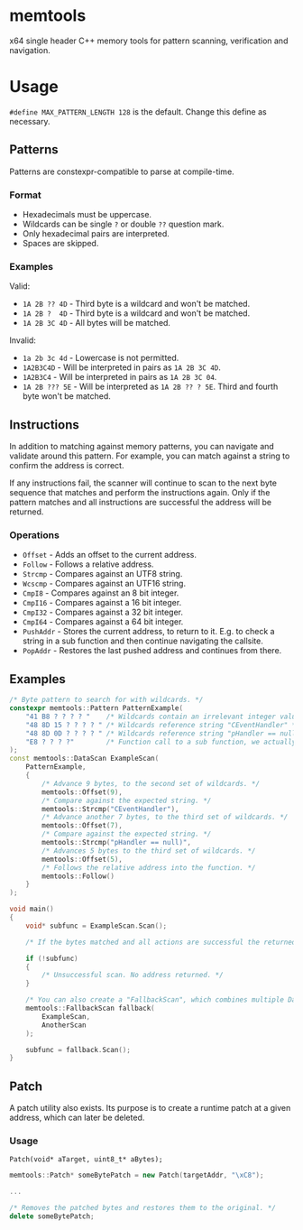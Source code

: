 # memtools
x64 single header C++ memory tools for pattern scanning, verification and navigation.

# Usage
`#define MAX_PATTERN_LENGTH 128` is the default. Change this define as necessary.

## Patterns
Patterns are constexpr-compatible to parse at compile-time.

### Format
- Hexadecimals must be uppercase.
- Wildcards can be single `?` or double `??` question mark.
- Only hexadecimal pairs are interpreted.
- Spaces are skipped.

### Examples
Valid:
- `1A 2B ?? 4D` - Third byte is a wildcard and won't be matched.
- `1A 2B ?  4D` - Third byte is a wildcard and won't be matched.
- `1A 2B 3C 4D` - All bytes will be matched.

Invalid:
- `1a 2b 3c 4d` - Lowercase is not permitted.
- `1A2B3C4D` - Will be interpreted in pairs as `1A 2B 3C 4D`.
- `1A2B3C4` - Will be interpreted in pairs as `1A 2B 3C 04`.
- `1A 2B ??? 5E` - Will be interpreted as `1A 2B ?? ? 5E`. Third and fourth byte won't be matched.

## Instructions
In addition to matching against memory patterns, you can navigate and validate around this pattern. For example, you can match against a string to confirm the address is correct.

If any instructions fail, the scanner will continue to scan to the next byte sequence that matches and perform the instructions again.
Only if the pattern matches and all instructions are successful the address will be returned.

### Operations
- `Offset` - Adds an offset to the current address.
- `Follow` - Follows a relative address.
- `Strcmp` - Compares against an UTF8 string.
- `Wcscmp` - Compares against an UTF16 string.
- `CmpI8` - Compares against an 8 bit integer.
- `CmpI16` - Compares against a 16 bit integer.
- `CmpI32` - Compares against a 32 bit integer.
- `CmpI64` - Compares against a 64 bit integer.
- `PushAddr` - Stores the current address, to return to it. E.g. to check a string in a sub function and then continue navigating the callsite.
- `PopAddr` - Restores the last pushed address and continues from there.

## Examples

```cpp
/* Byte pattern to search for with wildcards. */
constexpr memtools::Pattern PatternExample(
	"41 B8 ? ? ? ? "    /* Wildcards contain an irrelevant integer value, that changes often. */
	"48 8D 15 ? ? ? ? " /* Wildcards reference string "CEventHandler" */
	"48 8D 0D ? ? ? ? " /* Wildcards reference string "pHandler == null" */
	"E8 ? ? ? ?"        /* Function call to a sub function, we actually want a pointer to. */
);
const memtools::DataScan ExampleScan(
	PatternExample,
	{
		/* Advance 9 bytes, to the second set of wildcards. */
		memtools::Offset(9),
		/* Compare against the expected string. */
		memtools::Strcmp("CEventHandler"),
		/* Advance another 7 bytes, to the third set of wildcards. */
		memtools::Offset(7),
		/* Compare against the expected string. */
		memtools::Strcmp("pHandler == null)",
		/* Advances 5 bytes to the third set of wildcards. */
		memtools::Offset(5),
		/* Follows the relative address into the function. */
		memtools::Follow()
	}
);

void main()
{
	void* subfunc = ExampleScan.Scan();

	/* If the bytes matched and all actions are successful the returned pointer should be in the function called at E8 ? ? ? ?. */

	if (!subfunc)
	{
		/* Unsuccessful scan. No address returned. */
	}

	/* You can also create a "FallbackScan", which combines multiple DataScans. */
	memtools::FallbackScan fallback(
		ExampleScan,
		AnotherScan
	);

	subfunc = fallback.Scan();
}
```

## Patch
A patch utility also exists. Its purpose is to create a runtime patch at a given address, which can later be deleted.

### Usage
`Patch(void* aTarget, uint8_t* aBytes);`
```cpp
memtools::Patch* someBytePatch = new Patch(targetAddr, "\xC8");

...

/* Removes the patched bytes and restores them to the original. */
delete someBytePatch;
```